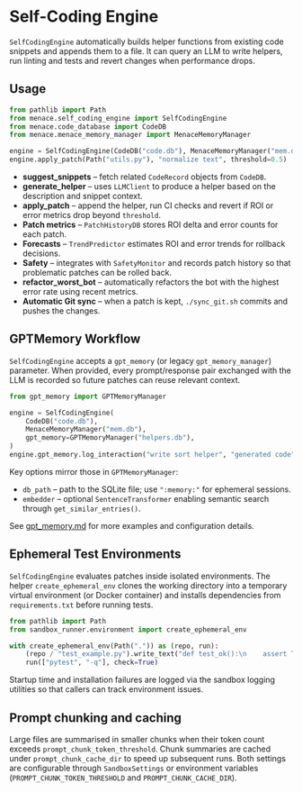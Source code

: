 # Self-Coding Engine

`SelfCodingEngine` automatically builds helper functions from existing code snippets and appends them to a file. It can query an LLM to write helpers, run linting and tests and revert changes when performance drops.

## Usage

```python
from pathlib import Path
from menace.self_coding_engine import SelfCodingEngine
from menace.code_database import CodeDB
from menace.menace_memory_manager import MenaceMemoryManager

engine = SelfCodingEngine(CodeDB("code.db"), MenaceMemoryManager("mem.db"))
engine.apply_patch(Path("utils.py"), "normalize text", threshold=0.5)
```

- **suggest_snippets** – fetch related `CodeRecord` objects from `CodeDB`.
- **generate_helper** – uses `LLMClient` to produce a helper based on the description and snippet context.
- **apply_patch** – append the helper, run CI checks and revert if ROI or error metrics drop beyond ``threshold``.
- **Patch metrics** – `PatchHistoryDB` stores ROI delta and error counts for each patch.
- **Forecasts** – `TrendPredictor` estimates ROI and error trends for rollback decisions.
- **Safety** – integrates with `SafetyMonitor` and records patch history so that problematic patches can be rolled back.
- **refactor_worst_bot** – automatically refactors the bot with the highest error rate using recent metrics.
- **Automatic Git sync** – when a patch is kept, `./sync_git.sh` commits and pushes the changes.

## GPTMemory Workflow

`SelfCodingEngine` accepts a `gpt_memory` (or legacy `gpt_memory_manager`)
parameter.  When provided, every prompt/response pair exchanged with the LLM is
recorded so future patches can reuse relevant context.

```python
from gpt_memory import GPTMemoryManager

engine = SelfCodingEngine(
    CodeDB("code.db"),
    MenaceMemoryManager("mem.db"),
    gpt_memory=GPTMemoryManager("helpers.db"),
)
engine.gpt_memory.log_interaction("write sort helper", "generated code", tags=["bugfix"])
```

Key options mirror those in `GPTMemoryManager`:

- `db_path` – path to the SQLite file; use `":memory:"` for ephemeral
  sessions.
- `embedder` – optional `SentenceTransformer` enabling semantic search through
  `get_similar_entries()`.

See [gpt_memory.md](gpt_memory.md) for more examples and configuration details.

## Ephemeral Test Environments

`SelfCodingEngine` evaluates patches inside isolated environments. The helper
`create_ephemeral_env` clones the working directory into a temporary virtual
environment (or Docker container) and installs dependencies from
`requirements.txt` before running tests.

```python
from pathlib import Path
from sandbox_runner.environment import create_ephemeral_env

with create_ephemeral_env(Path(".")) as (repo, run):
    (repo / "test_example.py").write_text("def test_ok():\n    assert True\n")
    run(["pytest", "-q"], check=True)
```

Startup time and installation failures are logged via the sandbox logging
utilities so that callers can track environment issues.

## Prompt chunking and caching

Large files are summarised in smaller chunks when their token count exceeds
`prompt_chunk_token_threshold`. Chunk summaries are cached under
`prompt_chunk_cache_dir` to speed up subsequent runs. Both settings are
configurable through `SandboxSettings` or environment variables
(`PROMPT_CHUNK_TOKEN_THRESHOLD` and `PROMPT_CHUNK_CACHE_DIR`).


